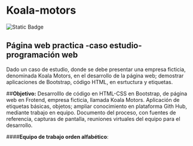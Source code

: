 # Koala-motors
<img alt="Static Badge" src="https://img.shields.io/badge/En%20desarrollo-koala%20Motors-blue?style=plastic&logo=html5&logoColor=withe">

## Página web practica -caso estudio- programación web
Dado un caso de estudio, donde se debe presentar una empresa ficticia, denominada Koala Motors, en el desarrollo de la página web;
demostrar aplicaciones de Bootstrap, código HTML, en esrtuctura y etiquetas.

##**Objetivo:** 
Desarrolllo de código en HTML-CSS en Bootstrap, de página web en Frotend, empresa ficticia, llamada Koala Motors.
Aplicación de etiquetas básicas, objetos; ampliar conocimiento en plataforma Gith Hub, mediante trabajo en equipo.
Documento del proceso, con fuentes de referencia, capturas de pantalla, reuniones virtuales del equipo para el desarrollo.

####**Equipo de trabajo orden alfabético**:

